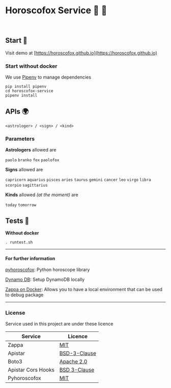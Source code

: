 <p align="center">
    <h1>Horoscofox Service 🦄 🌈</h1>
    <br>
     
</p>

## Start 💫
Visit demo at [https://horoscofox.github.io](https://horoscofox.github.io)

### Start without docker
We use [Pipenv](https://github.com/pypa/pipenv) to manage dependencies

    pip install pipenv
    cd horoscofox-service
    pipenv install 

<!-- 
### Start with docker 🐳
*(we **strongly** recommend this way)*

    docker-compose build
    docker-compose up
-->


## APIs 🌍
`<astrologer> / <sign> / <kind>`

### Parameters
**Astrologers** allowed are 

`paolo`  `branko`  `fox`  `paolofox`

**Signs** allowed are 

`capricorn`  `aquarius`  `pisces`  `aries`  `taurus`  `gemini`  `cancer`  `leo`  `virgo`  `libra`  `scorpio`  `sagittarius`

**Kinds** allowed *(at the moment)* are 

`today` `tomorrow`

## Tests 🐲
<!--
**Using docker**

    docker-compose run backend bash
    . runtest.sh
-->
**Without docker**

    . runtest.sh

---

#### For further information
[pyhoroscofox](https://github.com/horoscofox/pyhoroscofox "pyhoroscofox"):  Python horoscope library

[Dynamo DB](https://docs.aws.amazon.com/amazondynamodb/latest/developerguide/DynamoDBLocal.html "Dynamo DB"):  Setup DynamoDB locally

[Zappa on Docker](https://blog.zappa.io/posts/docker-zappa-and-python3 "Zappa"):  Allows you to have a local environment that can be used to debug package

---
### License
Service used in this project are under these licence


| Service            | Licence                                                                                     |
|--------------------|---------------------------------------------------------------------------------------------|
| Zappa              | [MIT](https://github.com/Miserlou/Zappa/blob/master/LICENSE)                                |
| Apistar            | [BSD-3-Clause](https://github.com/encode/apistar/blob/master/LICENSE.md)                    |
| Boto3              | [Apache 2.0](https://github.com/boto/boto3/blob/develop/LICENSE)                            |
| Apistar Cors Hooks | [BSD 3-Clause](https://github.com/lucianoratamero/apistar_cors_hooks/blob/master/LICENSE)   |
| Pyhoroscofox       | [MIT](https://github.com/horoscofox/pyhoroscofox/blob/master/LICENSE)                       |

